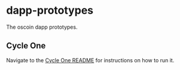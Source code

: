 # dapp-prototypes

The oscoin dapp prototypes.

## Cycle One

Navigate to the [Cycle One README](./cycle1#cycle-one-prototype) for instructions on how to run it.
